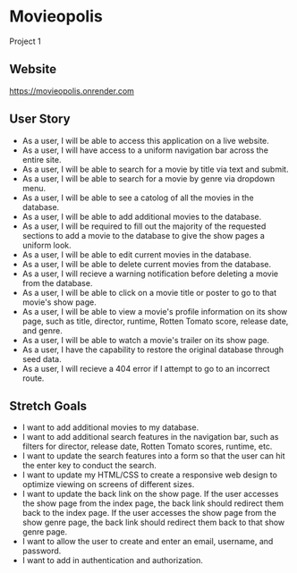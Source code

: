 # Movieopolis

Project 1

## Website

https://movieopolis.onrender.com

## User Story

- As a user, I will be able to access this application on a live website.
- As a user, I will have access to a uniform navigation bar across the entire site.
- As a user, I will be able to search for a movie by title via text and submit.
- As a user, I will be able to search for a movie by genre via dropdown menu.
- As a user, I will be able to see a catolog of all the movies in the database.
- As a user, I will be able to add additional movies to the database.
- As a user, I will be required to fill out the majority of the requested sections to add a movie to the database to give the show pages a uniform look.
- As a user, I will be able to edit current movies in the database.
- As a user, I will be able to delete current movies from the database.
- As a user, I will recieve a warning notification before deleting a movie from the database.
- As a user, I will be able to click on a movie title or poster to go to that movie's show page.
- As a user, I will be able to view a movie's profile information on its show page, such as title, director, runtime, Rotten Tomato score, release date, and genre.
- As a user, I will be able to watch a movie's trailer on its show page.
- As a user, I have the capability to restore the original database through seed data.
- As a user, I will recieve a 404 error if I attempt to go to an incorrect route.

## Stretch Goals

- I want to add additional movies to my database.
- I want to add additional search features in the navigation bar, such as filters for director, release date, Rotten Tomato scores, runtime, etc.
- I want to update the search features into a form so that the user can hit the enter key to conduct the search.
- I want to update my HTML/CSS to create a responsive web design to optimize viewing on screens of different sizes.
- I want to update the back link on the show page. If the user accesses the show page from the index page, the back link should redirect them back to the index page. If the user accesses the show page from the show genre page, the back link should redirect them back to that show genre page.
- I want to allow the user to create and enter an email, username, and password.
- I want to add in authentication and authorization.
